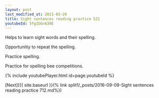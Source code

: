 ```yaml
---
layout: post
last_modified_at: 2021-03-29
title: Sight sentences reading practice 521
youtubeId: 5fgIbGn630E
---
```

 
 
Helps to learn sight words and their spelling.

Opportunitiy to repeat the spelling. 

Practice spelling. 
 
Practice for spelling bee competitions. 
 
{% include youtubePlayer.html id=page.youtubeId %}
 
 

[Next]({{ site.baseurl }}{% link  split1/_posts/2016-09-09-Sight sentences reading practice 712.md%})
 
